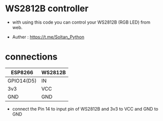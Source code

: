 # WS2812B controller
- with using this code you can control your WS2812B (RGB LED) from web.
* Auther : https://t.me/Soltan_Python

# connections
|ESP8266        |WS2812B    |
|---            | ---       |
|GPIO14(D5)     |IN         |
|3v3            |VCC        |
|GND            |GND        |

- connect the Pin 14 to input pin of WS2812B and 3v3 to VCC and GND to GND
